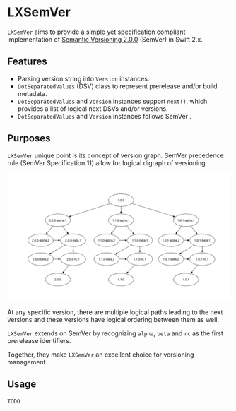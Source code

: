 # LXSemVer

`LXSemVer` aims to provide a simple yet specification compliant implementation of [Semantic Versioning 2.0.0](http://semver.org/) (SemVer) in Swift 2.x.

## Features

- Parsing version string into `Version` instances.
- `DotSeparatedValues` (DSV) class to represent prerelease and/or build metadata.
- `DotSeparatedValues` and `Version` instances support `next()`, which provides a list of logical next DSVs and/or versions.
- `DotSeparatedValues` and `Version` instances follows SemVer .

## Purposes

`LXSemVer` unique point is its concept of version graph. SemVer precedence rule (SemVer Specification 11) allow for logical digraph of versioning.

![Version Graph](images/version-graph.png)

At any specific version, there are multiple logical paths leading to the next versions and these versions have logical ordering between them as well.

`LXSemVer` extends on SemVer by recognizing `alpha`, `beta` and `rc` as the first prerelease identifiers.

Together, they make `LXSemVer` an excellent choice for versioning management. 

## Usage

```
TODO
```
